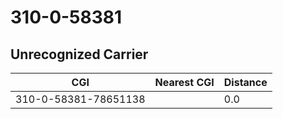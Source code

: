 # 310-0-58381
## Unrecognized Carrier


| CGI | Nearest CGI | Distance |
|-----|-------------|----------|
| 310-0-58381-78651138 |  | 0.0 |
